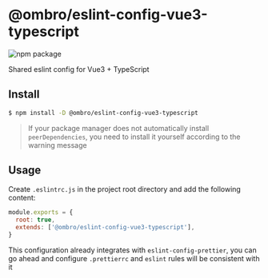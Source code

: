 # @ombro/eslint-config-vue3-typescript

![npm package](https://badgen.net/npm/v/@ombro/eslint-config-vue3-typescript)

Shared eslint config for Vue3 + TypeScript

## Install

```sh
$ npm install -D @ombro/eslint-config-vue3-typescript
```

> If your package manager does not automatically install `peerDependencies`, you need to install it yourself according to the warning message

## Usage

Create `.eslintrc.js` in the project root directory and add the following content:

```js
module.exports = {
  root: true,
  extends: ['@ombro/eslint-config-vue3-typescript'],
}
```

This configuration already integrates with `eslint-config-prettier`, you can go ahead and configure `.prettierrc` and `eslint` rules will be consistent with it
